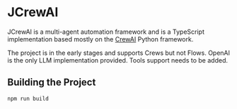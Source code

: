 # JCrewAI

JCrewAI is a multi-agent automation framework and is a TypeScript implementation based mostly on the [CrewAI](https://github.com/crewAIInc/crewAI) Python framework.

The project is in the early stages and supports Crews but not Flows. OpenAI is the only LLM implementation provided. Tools support needs to be added.

## Building the Project

```bash
npm run build
```